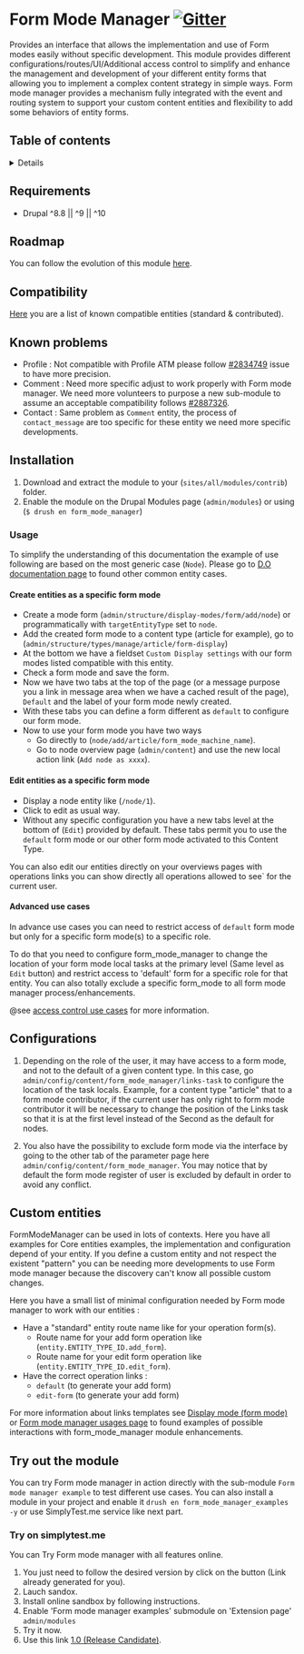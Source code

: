 # Form Mode Manager [![Gitter](https://badges.gitter.im/gitterHQ/gitter.svg)](https://gitter.im/Form-mode-manager)

Provides an interface that allows the implementation and use of Form modes 
easily without specific development. This module provides different
configurations/routes/UI/Additional access control to simplify and enhance the
management and development of your different entity forms that allowing you 
to implement a complex content strategy in simple ways. Form mode manager 
provides a mechanism fully integrated with the event and routing system to 
support your custom content entities and flexibility to add some behaviors of 
entity forms.

## Table of contents

<details>

<!-- toc -->

- [Requirements](#requirements)
- [Roadmap](#roadmap)
- [Known problems](#known-problems)
- [Installation](#installation)
- [Usage](#usage)
    - [Create entities as a specific form mode](#create-entities-as-a-specific-form-mode)
    - [Edit entities as a specific form mode](#edit-entities-as-a-specific-form-mode)
    - [Advanced use cases](#advanced-use-cases)
- [Configurations](#configurations)
- [Try out the module](#try-out-the-module)
    - [Try on simplytest.me](#try-on-simplytest.me)

<!-- tocstop -->

</details>

## Requirements
* Drupal ^8.8 || ^9 || ^10

## Roadmap
You can follow the evolution of this module 
[here](https://www.drupal.org/node/2880651).

## Compatibility
[Here](https://www.drupal.org/node/2838003) you are a list of known compatible 
entities (standard & contributed).

## Known problems
* Profile :
Not compatible with Profile ATM please follow [#2834749] issue to have more 
precision.
* Comment : 
Need more specific adjust to work properly with Form mode manager. We need 
more volunteers to purpose a new sub-module to assume an acceptable 
compatibility follows [#2887326].
* Contact : 
Same problem as `Comment` entity, the process of `contact_message` are too 
specific for these entity we need more specific developments.

[#2834749]: https://www.drupal.org/node/2834749
[#2887326]: https://www.drupal.org/node/2887326

## Installation
1. Download and extract the module to your (`sites/all/modules/contrib`) 
folder.
2. Enable the module on the Drupal Modules page (`admin/modules`) or using 
(`$ drush en form_mode_manager`)

### Usage
To simplify the understanding of this documentation the example of use 
following are based on the most generic case (`Node`). Please go to 
[D.O documentation page] to found other common entity cases.

#### Create entities as a specific form mode
+ Create a mode form (`admin/structure/display-modes/form/add/node`) or 
programmatically with `targetEntityType` set to `node`.
+ Add the created form mode to a content type (article for example), go to 
(`admin/structure/types/manage/article/form-display`)
+ At the bottom we have a fieldset `Custom Display settings` with our form 
modes listed compatible with this entity.
+ Check a form mode and save the form.
+ Now we have two tabs at the top of the page (or a message purpose you a link 
in message area when we have a cached result of the page), `Default` and the 
label of your form mode newly created.
+ With these tabs you can define a form different as `default` to configure 
our form mode.
+ Now to use your form mode you have two ways
    - Go directly to (`node/add/article/form_mode_machine_name`).
    - Go to node overview page (`admin/content`) and use the new local action 
    link (`Add node as xxxx`).
#### Edit entities as a specific form mode
+ Display a node entity like (`/node/1`).
+ Click to edit as usual way.
+ Without any specific configuration you have a new tabs level at the bottom 
of (`Edit`) provided by default. These tabs permit you to use the `default` 
form mode or our other form mode activated to this Content Type.

You can also edit our entities directly on your overviews pages with 
operations links you can show directly all operations allowed to see` for the 
current user.

#### Advanced use cases 
In advance use cases you can need to restrict access of `default` form mode 
but only for a specific form mode(s) to a specific role.

To do that you need to configure form_mode_manager to change the location of 
your form mode local tasks at the primary level (Same level as `Edit` button) 
and restrict access to 'default' form for a specific role for that entity. 
You can also totally exclude a specific form_mode to all form mode manager 
process/enhancements.

@see [access control use cases](https://www.drupal.org/docs/8/modules/form-mode-manager/usages/access-control) for more information.

## Configurations
1. Depending on the role of the user, it may have access to a form mode, and 
not to the default of a given content type. In this case, go 
`admin/config/content/form_mode_manager/links-task` to configure the location 
of the task locals.
Example, for a content type "article" that to a form mode contributor, 
if the current user has only right to form mode contributor it will be 
necessary to change the position of the Links task so that it is at the 
first level instead of the Second as the default for nodes.

2. You also have the possibility to exclude form mode via the interface by 
going to the other tab of the parameter page here 
`admin/config/content/form_mode_manager`. You may notice that by default 
the form mode register of user is excluded by default in order to avoid any 
conflict.

## Custom entities

FormModeManager can be used in lots of contexts. Here you have all examples 
for Core entities examples, the implementation and configuration depend of 
your entity. If you define a custom entity and not respect the existent 
"pattern" you can be needing more developments to use Form mode manager 
because the discovery can't know all possible custom changes.

Here you have a small list of minimal configuration needed by Form mode 
manager to work with our entities :

+ Have a "standard" entity route name like for your operation form(s).
    - Route name for your add form operation like 
    (`entity.ENTITY_TYPE_ID.add_form`). 
    - Route name for your edit form operation like 
    (`entity.ENTITY_TYPE_ID.edit_form`).
+ Have the correct operation links :
    - `default` (to generate your add form)
    - `edit-form` (to generate your add form)

For more information about links templates see [Display mode (form mode)] 
or [Form mode manager usages page] to found examples of possible interactions 
with form_mode_manager module enhancements.

[Display mode (form mode)]: https://www.drupal.org/docs/8/api/entity-api/display-modes-view-modes-and-form-modes
[Form mode manager usages page]: https://www.drupal.org/docs/8/modules/form-mode-manager/usages

## Try out the module
You can try Form mode manager in action directly with the sub-module 
`Form mode manager example` to test different use cases. 
You can also install a module in your project and enable it 
`drush en form_mode_manager_examples -y` or use SimplyTest.me 
service like next part.

### Try on simplytest.me
You can Try Form mode manager with all features online.
1. You just need to follow the desired version by click on the button 
(Link already generated for you).
2. Lauch sandox.
3. Install online sandbox by following instructions.
4. Enable 'Form mode manager examples' submodule on 'Extension page' 
`admin/modules`
5. Try it now.
6. Use this link [1.0 (Release Candidate)].

[1.0 (Release Candidate)]: https://simplytest.me/project/form_mode_manager/8.x-1.0-rc1
[D.O documentation page]: https://www.drupal.org/docs/8/modules/form-mode-manager
